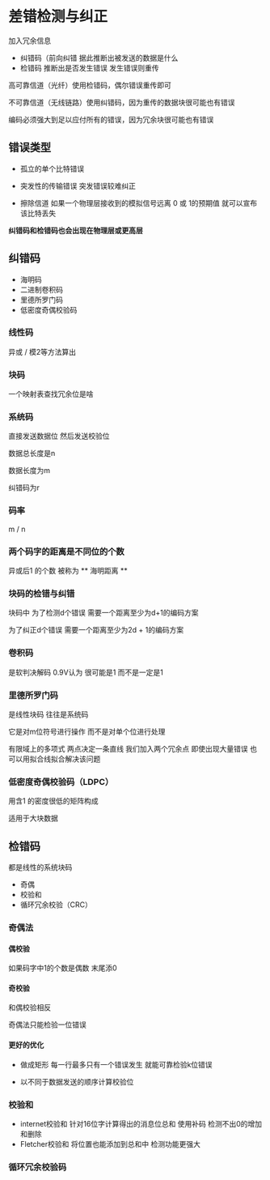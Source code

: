 # 差错检测与纠正
加入冗余信息
- 纠错码（前向纠错
据此推断出被发送的数据是什么
- 检错码
推断出是否发生错误 发生错误则重传

高可靠信道（光纤）使用检错码，偶尔错误重传即可

不可靠信道（无线链路）使用纠错码，因为重传的数据块很可能也有错误

编码必须强大到足以应付所有的错误，因为冗余块很可能也有错误

## 错误类型
- 孤立的单个比特错误
- 突发性的传输错误
突发错误较难纠正

- 擦除信道
如果一个物理层接收到的模拟信号远离 0 或 1的预期值 就可以宣布该比特丢失

**纠错码和检错码也会出现在物理层或更高层**

## 纠错码
- 海明码
- 二进制卷积码
- 里德所罗门码
- 低密度奇偶校验码

### 线性码
异或 / 模2等方法算出
### 块码
一个映射表查找冗余位是啥
### 系统码
直接发送数据位 然后发送校验位

数据总长度是n

数据长度为m

纠错码为r
### 码率
m / n

### 两个码字的距离是不同位的个数
异或后1 的个数
被称为 ** 海明距离 **

### 块码的检错与纠错
块码中 为了检测d个错误 需要一个距离至少为d+1的编码方案

为了纠正d个错误 需要一个距离至少为2d + 1的编码方案

### 卷积码
是软判决解码 0.9V认为 很可能是1
 而不是一定是1

### 里德所罗门码
是线性块码 往往是系统码

它是对m位符号进行操作 而不是对单个位进行处理

有限域上的多项式 两点决定一条直线 我们加入两个冗余点 即使出现大量错误 也可以用拟合线拟合解决该问题

### 低密度奇偶校验码（LDPC）
用含1 的密度很低的矩阵构成

适用于大块数据

## 检错码
都是线性的系统块码
- 奇偶
- 校验和
- 循环冗余校验（CRC）

### 奇偶法
#### 偶校验
如果码字中1的个数是偶数 末尾添0
#### 奇校验
和偶校验相反

奇偶法只能检验一位错误

#### 更好的优化 

- 做成矩形 每一行最多只有一个错误发生 就能可靠检验k位错误

- 以不同于数据发送的顺序计算校验位

### 校验和
- internet校验和
针对16位字计算得出的消息位总和
使用补码
检测不出0的增加和删除
- Fletcher校验和
将位置也能添加到总和中
检测功能更强大

### 循环冗余校验码








